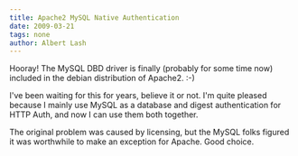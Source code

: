 ```yaml
---
title: Apache2 MySQL Native Authentication
date: 2009-03-21
tags: none
author: Albert Lash
---
```

Hooray! The MySQL DBD driver is finally (probably for some time now) included in the debian distribution of Apache2. :-)

I've been waiting for this for years, believe it or not. I'm quite pleased because I mainly use MySQL as a database and digest authentication for HTTP Auth, and now I can use them both together.

The original problem was caused by licensing, but the MySQL folks figured it was worthwhile to make an exception for Apache. Good choice.

